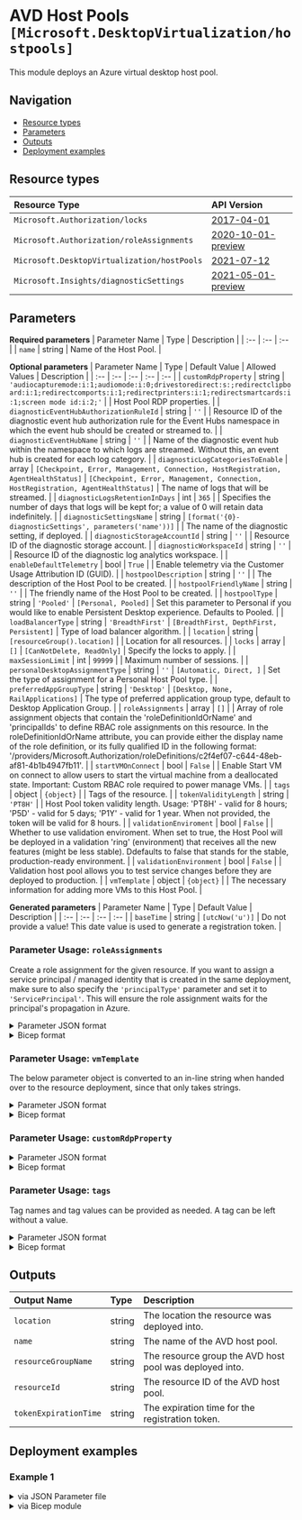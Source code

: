 # AVD Host Pools `[Microsoft.DesktopVirtualization/hostpools]`

This module deploys an Azure virtual desktop host pool.

## Navigation

- [Resource types](#Resource-types)
- [Parameters](#Parameters)
- [Outputs](#Outputs)
- [Deployment examples](#Deployment-examples)

## Resource types

| Resource Type | API Version |
| :-- | :-- |
| `Microsoft.Authorization/locks` | [2017-04-01](https://docs.microsoft.com/en-us/azure/templates/Microsoft.Authorization/2017-04-01/locks) |
| `Microsoft.Authorization/roleAssignments` | [2020-10-01-preview](https://docs.microsoft.com/en-us/azure/templates/Microsoft.Authorization/2020-10-01-preview/roleAssignments) |
| `Microsoft.DesktopVirtualization/hostPools` | [2021-07-12](https://docs.microsoft.com/en-us/azure/templates/Microsoft.DesktopVirtualization/2021-07-12/hostPools) |
| `Microsoft.Insights/diagnosticSettings` | [2021-05-01-preview](https://docs.microsoft.com/en-us/azure/templates/Microsoft.Insights/2021-05-01-preview/diagnosticSettings) |

## Parameters

**Required parameters**
| Parameter Name | Type | Description |
| :-- | :-- | :-- |
| `name` | string | Name of the Host Pool. |

**Optional parameters**
| Parameter Name | Type | Default Value | Allowed Values | Description |
| :-- | :-- | :-- | :-- | :-- |
| `customRdpProperty` | string | `'audiocapturemode:i:1;audiomode:i:0;drivestoredirect:s:;redirectclipboard:i:1;redirectcomports:i:1;redirectprinters:i:1;redirectsmartcards:i:1;screen mode id:i:2;'` |  | Host Pool RDP properties. |
| `diagnosticEventHubAuthorizationRuleId` | string | `''` |  | Resource ID of the diagnostic event hub authorization rule for the Event Hubs namespace in which the event hub should be created or streamed to. |
| `diagnosticEventHubName` | string | `''` |  | Name of the diagnostic event hub within the namespace to which logs are streamed. Without this, an event hub is created for each log category. |
| `diagnosticLogCategoriesToEnable` | array | `[Checkpoint, Error, Management, Connection, HostRegistration, AgentHealthStatus]` | `[Checkpoint, Error, Management, Connection, HostRegistration, AgentHealthStatus]` | The name of logs that will be streamed. |
| `diagnosticLogsRetentionInDays` | int | `365` |  | Specifies the number of days that logs will be kept for; a value of 0 will retain data indefinitely. |
| `diagnosticSettingsName` | string | `[format('{0}-diagnosticSettings', parameters('name'))]` |  | The name of the diagnostic setting, if deployed. |
| `diagnosticStorageAccountId` | string | `''` |  | Resource ID of the diagnostic storage account. |
| `diagnosticWorkspaceId` | string | `''` |  | Resource ID of the diagnostic log analytics workspace. |
| `enableDefaultTelemetry` | bool | `True` |  | Enable telemetry via the Customer Usage Attribution ID (GUID). |
| `hostpoolDescription` | string | `''` |  | The description of the Host Pool to be created. |
| `hostpoolFriendlyName` | string | `''` |  | The friendly name of the Host Pool to be created. |
| `hostpoolType` | string | `'Pooled'` | `[Personal, Pooled]` | Set this parameter to Personal if you would like to enable Persistent Desktop experience. Defaults to Pooled. |
| `loadBalancerType` | string | `'BreadthFirst'` | `[BreadthFirst, DepthFirst, Persistent]` | Type of load balancer algorithm. |
| `location` | string | `[resourceGroup().location]` |  | Location for all resources. |
| `locks` | array | `[]` | `[CanNotDelete, ReadOnly]` | Specify the locks to apply. |
| `maxSessionLimit` | int | `99999` |  | Maximum number of sessions. |
| `personalDesktopAssignmentType` | string | `''` | `[Automatic, Direct, ]` | Set the type of assignment for a Personal Host Pool type. |
| `preferredAppGroupType` | string | `'Desktop'` | `[Desktop, None, RailApplications]` | The type of preferred application group type, default to Desktop Application Group. |
| `roleAssignments` | array | `[]` |  | Array of role assignment objects that contain the 'roleDefinitionIdOrName' and 'principalIds' to define RBAC role assignments on this resource. In the roleDefinitionIdOrName attribute, you can provide either the display name of the role definition, or its fully qualified ID in the following format: '/providers/Microsoft.Authorization/roleDefinitions/c2f4ef07-c644-48eb-af81-4b1b4947fb11'. |
| `startVMOnConnect` | bool | `False` |  | Enable Start VM on connect to allow users to start the virtual machine from a deallocated state. Important: Custom RBAC role required to power manage VMs. |
| `tags` | object | `{object}` |  | Tags of the resource. |
| `tokenValidityLength` | string | `'PT8H'` |  | Host Pool token validity length. Usage: 'PT8H' - valid for 8 hours; 'P5D' - valid for 5 days; 'P1Y' - valid for 1 year. When not provided, the token will be valid for 8 hours. |
| `validationEnviroment` | bool | `False` |  | Whether to use validation enviroment. When set to true, the Host Pool will be deployed in a validation 'ring' (environment) that receives all the new features (might be less stable). Ddefaults to false that stands for the stable, production-ready environment. |
| `validationEnvironment` | bool | `False` |  | Validation host pool allows you to test service changes before they are deployed to production. |
| `vmTemplate` | object | `{object}` |  | The necessary information for adding more VMs to this Host Pool. |

**Generated parameters**
| Parameter Name | Type | Default Value | Description |
| :-- | :-- | :-- | :-- |
| `baseTime` | string | `[utcNow('u')]` | Do not provide a value! This date value is used to generate a registration token. |


### Parameter Usage: `roleAssignments`

Create a role assignment for the given resource. If you want to assign a service principal / managed identity that is created in the same deployment, make sure to also specify the `'principalType'` parameter and set it to `'ServicePrincipal'`. This will ensure the role assignment waits for the principal's propagation in Azure.

<details>

<summary>Parameter JSON format</summary>

```json
"roleAssignments": {
    "value": [
        {
            "roleDefinitionIdOrName": "Reader",
            "description": "Reader Role Assignment",
            "principalIds": [
                "12345678-1234-1234-1234-123456789012", // object 1
                "78945612-1234-1234-1234-123456789012" // object 2
            ]
        },
        {
            "roleDefinitionIdOrName": "/providers/Microsoft.Authorization/roleDefinitions/c2f4ef07-c644-48eb-af81-4b1b4947fb11",
            "principalIds": [
                "12345678-1234-1234-1234-123456789012" // object 1
            ],
            "principalType": "ServicePrincipal"
        }
    ]
}
```

</details>

<details>

<summary>Bicep format</summary>

```bicep
roleAssignments: [
    {
        roleDefinitionIdOrName: 'Reader'
        description: 'Reader Role Assignment'
        principalIds: [
            '12345678-1234-1234-1234-123456789012' // object 1
            '78945612-1234-1234-1234-123456789012' // object 2
        ]
    }
    {
        roleDefinitionIdOrName: '/providers/Microsoft.Authorization/roleDefinitions/c2f4ef07-c644-48eb-af81-4b1b4947fb11'
        principalIds: [
            '12345678-1234-1234-1234-123456789012' // object 1
        ]
        principalType: 'ServicePrincipal'
    }
]
```

</details>
<p>

### Parameter Usage: `vmTemplate`

The below parameter object is converted to an in-line string when handed over to the resource deployment, since that only takes strings.

<details>

<summary>Parameter JSON format</summary>

```json
"vmTemplate": {
    "value": {
        "domain": "<yourAddsDomain>.com",
        "galleryImageOffer": "office-365",
        "galleryImagePublisher": "microsoftwindowsdesktop",
        "galleryImageSKU": "19h2-evd-o365pp",
        "imageType": "Gallery",
        "imageUri": null,
        "customImageId": null,
        "namePrefix": "AVDv2",
        "osDiskType": "StandardSSD_LRS",
        "useManagedDisks": true,
        "vmSize": {
            "id": "Standard_D2s_v3",
            "cores": 2,
            "ram": 8
        }
    }
}
```

</details>

<details>

<summary>Bicep format</summary>

```bicep
vmTemplate: {
    domain: '<yourAddsDomain>.com'
    galleryImageOffer: 'office-365'
    galleryImagePublisher: 'microsoftwindowsdesktop'
    galleryImageSKU: '19h2-evd-o365pp'
    imageType: 'Gallery'
    imageUri: null
    customImageId: null
    namePrefix: 'AVDv2'
    osDiskType: 'StandardSSD_LRS'
    useManagedDisks: true
    vmSize: {
        id: 'Standard_D2s_v3'
        cores: 2
        ram: 8
    }
}
```

</details>
<p>

### Parameter Usage: `customRdpProperty`

<details>

<summary>Parameter JSON format</summary>

```json
"customRdpProperty": {
    "value": "audiocapturemode:i:1;audiomode:i:0;drivestoredirect:s:;redirectclipboard:i:1;redirectcomports:i:1;redirectprinters:i:1;redirectsmartcards:i:1;screen mode ID:i:2;"
}
```

</details>

<details>

<summary>Bicep format</summary>

```bicep
customRdpProperty: 'audiocapturemode:i:1;audiomode:i:0;drivestoredirect:s:;redirectclipboard:i:1;redirectcomports:i:1;redirectprinters:i:1;redirectsmartcards:i:1;screen mode ID:i:2;'
```

</details>
<p>

### Parameter Usage: `tags`

Tag names and tag values can be provided as needed. A tag can be left without a value.

<details>

<summary>Parameter JSON format</summary>

```json
"tags": {
    "value": {
        "Environment": "Non-Prod",
        "Contact": "test.user@testcompany.com",
        "PurchaseOrder": "1234",
        "CostCenter": "7890",
        "ServiceName": "DeploymentValidation",
        "Role": "DeploymentValidation"
    }
}
```

</details>

<details>

<summary>Bicep format</summary>

```bicep
tags: {
    Environment: 'Non-Prod'
    Contact: 'test.user@testcompany.com'
    PurchaseOrder: '1234'
    CostCenter: '7890'
    ServiceName: 'DeploymentValidation'
    Role: 'DeploymentValidation'
}
```

</details>
<p>

## Outputs

| Output Name | Type | Description |
| :-- | :-- | :-- |
| `location` | string | The location the resource was deployed into. |
| `name` | string | The name of the AVD host pool. |
| `resourceGroupName` | string | The resource group the AVD host pool was deployed into. |
| `resourceId` | string | The resource ID of the AVD host pool. |
| `tokenExpirationTime` | string | The expiration time for the registration token. |

## Deployment examples

<h3>Example 1</h3>

<details>

<summary>via JSON Parameter file</summary>

```json
{
    "$schema": "https://schema.management.azure.com/schemas/2019-04-01/deploymentParameters.json#",
    "contentVersion": "1.0.0.0",
    "parameters": {
        "name": {
            "value": "<<namePrefix>>-az-avdhp-x-001"
        },
        "location": {
            "value": "westeurope"
        },
        "hostpoolFriendlyName": {
            "value": "AVDv2"
        },
        "hostpoolDescription": {
            "value": "My first AVD Host Pool"
        },
        "hostpoolType": {
            "value": "Pooled"
        },
        "personalDesktopAssignmentType": {
            "value": "Automatic"
        },
        "maxSessionLimit": {
            "value": 99999
        },
        "loadBalancerType": {
            "value": "BreadthFirst"
        },
        "customRdpProperty": {
            "value": "audiocapturemode:i:1;audiomode:i:0;drivestoredirect:s:;redirectclipboard:i:1;redirectcomports:i:1;redirectprinters:i:1;redirectsmartcards:i:1;screen mode id:i:2;"
        },
        "vmTemplate": {
            "value": {
                "domain": "domainname.onmicrosoft.com",
                "galleryImageOffer": "office-365",
                "galleryImagePublisher": "microsoftwindowsdesktop",
                "galleryImageSKU": "20h1-evd-o365pp",
                "imageType": "Gallery",
                "imageUri": null,
                "customImageId": null,
                "namePrefix": "avdv2",
                "osDiskType": "StandardSSD_LRS",
                "useManagedDisks": true,
                "vmSize": {
                    "id": "Standard_D2s_v3",
                    "cores": 2,
                    "ram": 8
                }
            }
        },
        "validationEnviroment": {
            "value": false
        },
        "roleAssignments": {
            "value": [
                {
                    "roleDefinitionIdOrName": "Reader",
                    "principalIds": [
                        "<<deploymentSpId>>"
                    ]
                }
            ]
        },
        "diagnosticLogsRetentionInDays": {
            "value": 7
        },
        "diagnosticStorageAccountId": {
            "value": "/subscriptions/<<subscriptionId>>/resourceGroups/validation-rg/providers/Microsoft.Storage/storageAccounts/adp<<namePrefix>>azsax001"
        },
        "diagnosticWorkspaceId": {
            "value": "/subscriptions/<<subscriptionId>>/resourcegroups/validation-rg/providers/microsoft.operationalinsights/workspaces/adp-<<namePrefix>>-az-law-x-001"
        },
        "diagnosticEventHubAuthorizationRuleId": {
            "value": "/subscriptions/<<subscriptionId>>/resourceGroups/validation-rg/providers/Microsoft.EventHub/namespaces/adp-<<namePrefix>>-az-evhns-x-001/AuthorizationRules/RootManageSharedAccessKey"
        },
        "diagnosticEventHubName": {
            "value": "adp-<<namePrefix>>-az-evh-x-001"
        }
    }
}

```

</details>

<details>

<summary>via Bicep module</summary>

```bicep
module hostpools './Microsoft.DesktopVirtualization/hostpools/deploy.bicep' = {
  name: '${uniqueString(deployment().name)}-hostpools'
  params: {
    name: '<<namePrefix>>-az-avdhp-x-001'
    location: 'westeurope'
    hostpoolFriendlyName: 'AVDv2'
    hostpoolDescription: 'My first AVD Host Pool'
    hostpoolType: 'Pooled'
    personalDesktopAssignmentType: 'Automatic'
    maxSessionLimit: 99999
    loadBalancerType: 'BreadthFirst'
    customRdpProperty: 'audiocapturemode:i:1;audiomode:i:0;drivestoredirect:s:;redirectclipboard:i:1;redirectcomports:i:1;redirectprinters:i:1;redirectsmartcards:i:1;screen mode id:i:2;'
    vmTemplate: {
      domain: 'domainname.onmicrosoft.com'
      galleryImageOffer: 'office-365'
      galleryImagePublisher: 'microsoftwindowsdesktop'
      galleryImageSKU: '20h1-evd-o365pp'
      imageType: 'Gallery'
      imageUri: null
      customImageId: null
      namePrefix: 'avdv2'
      osDiskType: 'StandardSSD_LRS'
      useManagedDisks: true
      vmSize: {
        id: 'Standard_D2s_v3'
        cores: 2
        ram: 8
      }
    }
    validationEnviroment: false
    roleAssignments: [
      {
        roleDefinitionIdOrName: 'Reader'
        principalIds: [
          '<<deploymentSpId>>'
        ]
      }
    ]
    diagnosticLogsRetentionInDays: 7
    diagnosticStorageAccountId: '/subscriptions/<<subscriptionId>>/resourceGroups/validation-rg/providers/Microsoft.Storage/storageAccounts/adp<<namePrefix>>azsax001'
    diagnosticWorkspaceId: '/subscriptions/<<subscriptionId>>/resourcegroups/validation-rg/providers/microsoft.operationalinsights/workspaces/adp-<<namePrefix>>-az-law-x-001'
    diagnosticEventHubAuthorizationRuleId: '/subscriptions/<<subscriptionId>>/resourceGroups/validation-rg/providers/Microsoft.EventHub/namespaces/adp-<<namePrefix>>-az-evhns-x-001/AuthorizationRules/RootManageSharedAccessKey'
    diagnosticEventHubName: 'adp-<<namePrefix>>-az-evh-x-001'
  }
```

</details>
<p>

